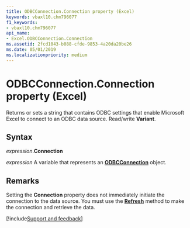 ```yaml
---
title: ODBCConnection.Connection property (Excel)
keywords: vbaxl10.chm796077
f1_keywords:
- vbaxl10.chm796077
api_name:
- Excel.ODBCConnection.Connection
ms.assetid: 2fcd1043-b088-cfde-9853-4a20da20be26
ms.date: 05/01/2019
ms.localizationpriority: medium
---
```



# ODBCConnection.Connection property (Excel)

Returns or sets a string that contains ODBC settings that enable Microsoft Excel to connect to an ODBC data source. Read/write **Variant**.


## Syntax

_expression_.**Connection**

_expression_ A variable that represents an **[ODBCConnection](Excel.ODBCConnection.md)** object.


## Remarks

Setting the **Connection** property does not immediately initiate the connection to the data source. You must use the **[Refresh](Excel.ODBCConnection.Refresh.md)** method to make the connection and retrieve the data.




[!include[Support and feedback](~/includes/feedback-boilerplate.md)]